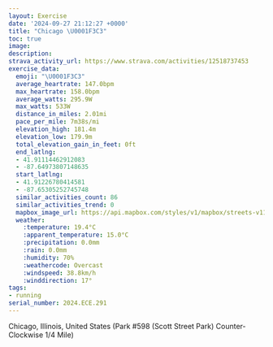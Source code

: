 ```yaml
---
layout: Exercise
date: '2024-09-27 21:12:27 +0000'
title: "Chicago \U0001F3C3"
toc: true
image:
description:
strava_activity_url: https://www.strava.com/activities/12518737453
exercise_data:
  emoji: "\U0001F3C3"
  average_heartrate: 147.0bpm
  max_heartrate: 158.0bpm
  average_watts: 295.9W
  max_watts: 533W
  distance_in_miles: 2.01mi
  pace_per_mile: 7m38s/mi
  elevation_high: 181.4m
  elevation_low: 179.9m
  total_elevation_gain_in_feet: 0ft
  end_latlng:
  - 41.91114462912083
  - -87.64973807148635
  start_latlng:
  - 41.91226780414581
  - -87.65305252745748
  similar_activities_count: 86
  similar_activities_trend: 0
  mapbox_image_url: https://api.mapbox.com/styles/v1/mapbox/streets-v11/static/path-5+787af2-1.0(e%7Bx~Fll~uOAoB%40OzBaDlAuBEMKOI_A%40gBEsCBs%40AcEC%7B%40B%7BACy%40F%7DBEkAGk%40%3FsAD%5DBEHC%5EDv%40CR%40BBBLA~BFbCDNTTJFR%40l%40%3Ff%40AVOPWDOBi%40GwCGUWYQGYAq%40%40%5DFQJINENC%60BBh%40Cn%40BXDLLLZLfA%3F%5CE%5CSFKHw%40%3Fa%40I%7DBQa%40QMQIa%40%40c%40CWBQLIJIZGbAB~%40A~%40BPLTNJRDzA%3FTMV_%40F_%40Cc%40%40cBEi%40IWOOe%40MqADSLMNKj%40%40l%40CrBDVLTNNRFj%40Cl%40%3FXKRSDM%40S%3FeCAk%40GQQ_%40WKa%40CuABQCg%40Se%40%40%5BEM%40UHMPAPD%60%40F~AAjAB%5EC%60%40D%5E%3FXGxADd%40Af%40B%60%40CjAH%60G),pin-s-s+e5b22e(-87.65143,41.91171),pin-s-f+89ae00(-87.64805000000001,41.91084000000001)/auto/800x800?access_token=pk.eyJ1Ijoiam9zaGJlY2ttYW4iLCJhIjoiY205eWR2aDd1MWZ6djJrbXc4a3M0bWZleiJ9.XiG9OWkNcZk2QzjJbxLB4A
  weather:
    :temperature: 19.4°C
    :apparent_temperature: 15.0°C
    :precipitation: 0.0mm
    :rain: 0.0mm
    :humidity: 70%
    :weathercode: Overcast
    :windspeed: 38.8km/h
    :winddirection: 17°
tags:
- running
serial_number: 2024.ECE.291
---
```

Chicago, Illinois, United States (Park #598 (Scott Street Park) Counter-Clockwise 1/4 Mile)
